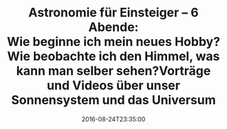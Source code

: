 ---
date: '2016-08-24T23:35:00'
talk_date: '1995-02-01T00:00:00'
talk_speakers:
  speaker1:
    name: Mitglieder der Sternwarte
title: 'Astronomie für Einsteiger – 6 Abende:

  - Wie beginne ich mein neues Hobby?

  - Wie beobachte ich den Himmel, was kann man selber sehen?

  - Vorträge und Videos über unser Sonnensystem und das Universum'
---